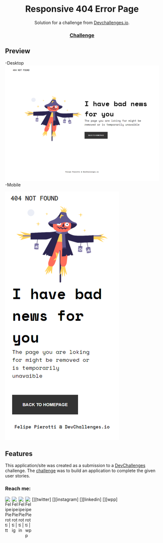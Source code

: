 <!-- Please update value in the {}  -->

<h1 align="center">Responsive 404 Error Page</h1>

<div align="center">
   Solution for a challenge from  <a href="http://devchallenges.io" target="_blank">Devchallenges.io</a>.
</div>

<div align="center">
  <h3>
    <a href="https://devchallenges.io/challenges/wBunSb7FPrIepJZAg0sY">
      Challenge
    </a>
  </h3>
</div>

## Preview

-Desktop
![desktop_version](img/desktop.png)
-Mobile

![desktop_version](img/mobile.png)

## Features

<!-- List the features of your application or follow the template. Don't share the figma file here :) -->

This application/site was created as a submission to a [DevChallenges](https://devchallenges.io/challenges) challenge. The [challenge](https://devchallenges.io/challenges/wBunSb7FPrIepJZAg0sY) was to build an application to complete the given user stories.

### Reach me:

[<img align="left" alt="Felipe Pierotti | tt"  width="22px" src="https://www.flaticon.com/svg/static/icons/svg/1051/1051382.svg" />][twitter]
[<img align="left" alt="Felipe Pierotti | ig"  width="22px" src="https://www.flaticon.com/svg/static/icons/svg/1051/1051364.svg" />][instagram]
[<img align="left" alt="Felipe Pierotti | in"  width="22px" src="https://www.flaticon.com/svg/static/icons/svg/1051/1051384.svg" />][linkedin]
[<img align="left" alt="Felipe Pierotti | wpp" width="22px" src="https://www.flaticon.com/svg/static/icons/svg/1051/1051374.svg" />][wpp]
